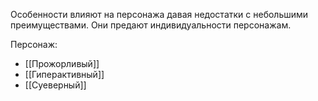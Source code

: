 Особенности влияют на персонажа давая недостатки с небольшими преимуществами. Они предают индивидуальности персонажам.

Персонаж:
- [[Прожорливый]]
- [[Гиперактивный]]
- [[Суеверный]]
